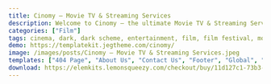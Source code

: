 ```yaml
---
title: Cinomy – Movie TV & Streaming Services
description: Welcome to Cinomy – the ultimate Movie TV & Streaming Services Elementor Template Kit. Immerse in effortless design with our comprehensive package. Meticulously tailored, this kit offers customizable templates to seamlessly showcase your entertainment platform online. Highlight movies, promote shows, and captivate your audience interactively. Cinomy unlocks boundless design potential, harnessing Elementor's user-friendly interface. Elevate your streaming services' website with Cinomy, where modern design harmonizes with intuitive functionality. Begin your journey of creativity and professionalism - secure your Cinomy Template Kit today.
categories: ["Film"]
tags: cinema, dark, dark scheme, entertainment, film, film festival, modern, movie, online streaming, streaming service, theatre, tv, tv series, tv shows
demo: https://templatekit.jegtheme.com/cinomy/
image: /images/posts/Cinomy – Movie TV & Streaming Services.jpeg
templates: ["404 Page", "About Us", "Contact Us", "Footer", "Global", "Header", "Home", "Metform Contact Us", "Movie Detail", "Movie", "News", "Offcanvas", "Single Post"]
download: https://elemkits.lemonsqueezy.com/checkout/buy/11d127c1-73b3-4041-8ad0-217147e3f0a3
---
```

